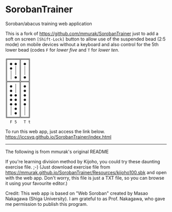 # SorobanTrainer

Soroban/abacus training web application

This is a fork of https://github.com/mmurak/SorobanTrainer just to add a soft on screen ```[Shift-Lock]``` button to allow use of the suspended bead (2:5 mode) on mobile devices without a keyboard and also control for the 5th lower bead (codes ```F``` for *lower five* and ```T``` for *lower ten*.

```
╔═════╦═══╗
║ ● ● ║ ● ║
║ ● │ ║ │ ║
║ │ │ ║ │ ║
║ │ ● ║ ● ║
╠═════╬═══╣
║ ● │ ║ ● ║
║ ● │ ║ ● ║
║ ● ● ║ ● ║
║ ● ● ║ ● ║
║ ● ● ║ ● ║
║ │ ● ║ │ ║
║ │ ● ║ │ ║
╚═════╩═══╝
  F 5   T t  
```

To run this web app, just access the link below.
https://jccsvq.github.io/SorobanTrainer/index.html


***


The following is from mmurak's original README

If you're learning division method by Kijoho, you could try these daunting exercise file.  ;-)
(Just download exercise file from https://mmurak.github.io/SorobanTrainer/Resources/kijoho100.sbk and open with the web app.
 Don't worry, this file is just a TXT file, so you can browse it using your favourite editor.)

Credit: This web app is based on "Web Soroban" created by Masao Nakagawa (Shiga University).  I am grateful to as Prof. Nakagawa, who gave me permission to publish this program.
